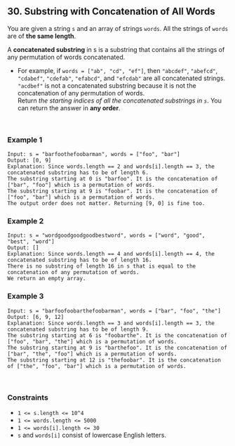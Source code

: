 ## 30. Substring with Concatenation of All Words

You are given a string `s` and an array of strings `words`. All the strings of `words` are of **the same length**.  
  
A **concatenated substring** in s is a substring that contains all the strings of any permutation of words concatenated.

* For example, if `words = ["ab", "cd", "ef"]`, then `"abcdef"`, `"abefcd"`, `"cdabef"`, `"cdefab"`, `"efabcd"`, and `"efcdab"` are all concatenated strings. `"acdbef"` is not a concatenated substring because it is not the concatenation of any permutation of words.  
Return *the starting indices of all the concatenated substrings in `s`*. You can return the answer in **any order**.

<br>

### Example 1

```
Input: s = "barfoothefoobarman", words = ["foo", "bar"]
Output: [0, 9]
Explanation: Since words.length == 2 and words[i].length == 3, the concatenated substring has to be of length 6.
The substring starting at 0 is "barfoo". It is the concatenation of ["bar", "foo"] which is a permutation of words.
The substring starting at 9 is "foobar". It is the concatenation of ["foo", "bar"] which is a permutation of words.
The output order does not matter. Returning [9, 0] is fine too.
```

### Example 2

```
Input: s = "wordgoodgoodgoodbestword", words = ["word", "good", "best", "word"]
Output: []
Explanation: Since words.length == 4 and words[i].length == 4, the concatenated substring has to be of length 16.
There is no substring of length 16 in s that is equal to the concatenation of any permutation of words.
We return an empty array.
```

### Example 3

```
Input: s = "barfoofoobarthefoobarman", words = ["bar", "foo", "the"]
Output: [6, 9, 12]
Explanation: Since words.length == 3 and words[i].length == 3, the concatenated substring has to be of length 9.
The substring starting at 6 is "foobarthe". It is the concatenation of ["foo", "bar", "the"] which is a permutation of words.
The substring starting at 9 is "barthefoo". It is the concatenation of ["bar", "the", "foo"] which is a permutation of words.
The substring starting at 12 is "thefoobar". It is the concatenation of ["the", "foo", "bar"] which is a permutation of words.
```

<br>

### Constraints

* `1 <= s.length <= 10^4`
* `1 <= words.length <= 5000`
* `1 <= words[i].length <= 30`
* `s` and `words[i]` consist of lowercase English letters.
